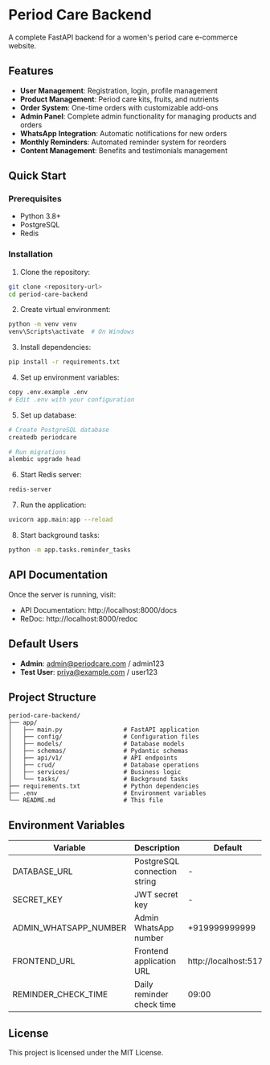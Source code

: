 # Period Care Backend

A complete FastAPI backend for a women's period care e-commerce website.

## Features

- **User Management**: Registration, login, profile management
- **Product Management**: Period care kits, fruits, and nutrients
- **Order System**: One-time orders with customizable add-ons
- **Admin Panel**: Complete admin functionality for managing products and orders
- **WhatsApp Integration**: Automatic notifications for new orders
- **Monthly Reminders**: Automated reminder system for reorders
- **Content Management**: Benefits and testimonials management

## Quick Start

### Prerequisites

- Python 3.8+
- PostgreSQL
- Redis

### Installation

1. Clone the repository:
```bash
git clone <repository-url>
cd period-care-backend
```

2. Create virtual environment:
```bash
python -m venv venv
venv\Scripts\activate  # On Windows
```

3. Install dependencies:
```bash
pip install -r requirements.txt
```

4. Set up environment variables:
```bash
copy .env.example .env
# Edit .env with your configuration
```

5. Set up database:
```bash
# Create PostgreSQL database
createdb periodcare

# Run migrations
alembic upgrade head
```

6. Start Redis server:
```bash
redis-server
```

7. Run the application:
```bash
uvicorn app.main:app --reload
```

8. Start background tasks:
```bash
python -m app.tasks.reminder_tasks
```

## API Documentation

Once the server is running, visit:
- API Documentation: http://localhost:8000/docs
- ReDoc: http://localhost:8000/redoc

## Default Users

- **Admin**: admin@periodcare.com / admin123
- **Test User**: priya@example.com / user123

## Project Structure

```
period-care-backend/
├── app/
│   ├── main.py                 # FastAPI application
│   ├── config/                 # Configuration files
│   ├── models/                 # Database models
│   ├── schemas/                # Pydantic schemas
│   ├── api/v1/                 # API endpoints
│   ├── crud/                   # Database operations
│   ├── services/               # Business logic
│   └── tasks/                  # Background tasks
├── requirements.txt            # Python dependencies
├── .env                        # Environment variables
└── README.md                   # This file
```

## Environment Variables

| Variable | Description | Default |
|----------|-------------|---------|
| DATABASE_URL | PostgreSQL connection string | - |
| SECRET_KEY | JWT secret key | - |
| ADMIN_WHATSAPP_NUMBER | Admin WhatsApp number | +919999999999 |
| FRONTEND_URL | Frontend application URL | http://localhost:5173 |
| REMINDER_CHECK_TIME | Daily reminder check time | 09:00 |

## License

This project is licensed under the MIT License.
